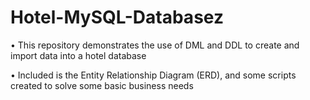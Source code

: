 # Hotel-MySQL-Databasez
• This repository demonstrates the use of DML and DDL to create and import data into a hotel database

• Included is the Entity Relationship Diagram (ERD), and some scripts created to solve some basic business needs
